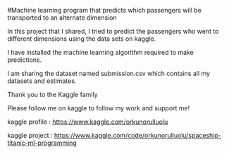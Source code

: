 #Machine learning program that predicts which passengers will be transported to an alternate dimension

In this project that I shared, I tried to predict the passengers who went to different dimensions using the data sets on kaggle.

I have installed the machine learning algorithm required to make predictions.

I am sharing the dataset named submission.csv which contains all my datasets and estimates.

Thank you to the Kaggle family

Please follow me on kaggle to follow my work and support me!

kaggle profile : https://www.kaggle.com/orkunorulluolu

kaggle project : https://www.kaggle.com/code/orkunorulluolu/spaceship-titanic-ml-programming
